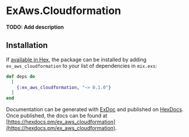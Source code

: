 # ExAws.Cloudformation

**TODO: Add description**

## Installation

If [available in Hex](https://hex.pm/docs/publish), the package can be installed
by adding `ex_aws_cloudformation` to your list of dependencies in `mix.exs`:

```elixir
def deps do
  [
    {:ex_aws_cloudformation, "~> 0.1.0"}
  ]
end
```

Documentation can be generated with [ExDoc](https://github.com/elixir-lang/ex_doc)
and published on [HexDocs](https://hexdocs.pm). Once published, the docs can
be found at [https://hexdocs.pm/ex_aws_cloudformation](https://hexdocs.pm/ex_aws_cloudformation).

